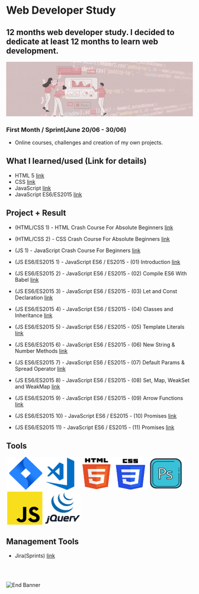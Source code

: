 # Web Developer Study
## 12 months web developer study. I decided to dedicate at least 12 months to learn web development.

![Begin Banner](Documentation/top-1200x350.gif)

### First Month / Sprint(June 20/06 - 30/06)
* Online courses, challenges and creation of my own projects.

## What I learned/used (Link for details)
* HTML 5 [link](https://github.com/pittyh6/12Mths-WebDevelopmentStudy-2022-2023/blob/master/learnedHTML.md)
* CSS [link](https://github.com/pittyh6/12Mths-WebDevelopmentStudy-2022-2023/blob/master/learnedCSS.md)
* JavaScript [link](https://github.com/pittyh6/12Mths-WebDevelopmentStudy-2022-2023/blob/master/learnedJAVASCRIPT.md)
* JavaScript ES6/ES2015 [link](https://github.com/pittyh6/12Mths-WebDevelopmentStudy-2022-2023/blob/master/learnedES6-ES2015.md)

## Project + Result
* (HTML/CSS 1) - HTML Crash Course For Absolute Beginners [link](https://github.com/pittyh6/12Mths-WebDevelopmentStudy-2022-2023/tree/master/WDS-18_HTML-CSS_1_HTML_Crash_Course_For_Absolute_Beginners)

* (HTML/CSS 2) - CSS Crash Course For Absolute Beginners [link](https://github.com/pittyh6/12Mths-WebDevelopmentStudy-2022-2023/tree/master/WDS-24_HTML-CSS-2_CSS_Crash_Course_For_Absolute_Beginners)

* (JS 1) - JavaScript Crash Course For Beginners [link](https://github.com/pittyh6/12Mths-WebDevelopmentStudy-2022-2023/tree/master/WDS-20_JS-1_JavaScript_Crash_Course_For_Beginners)

* (JS ES6/ES2015 1) - JavaScript ES6 / ES2015 - (01) Introduction [link](https://github.com/pittyh6/12Mths-WebDevelopmentStudy-2022-2023/tree/master/WDS-21_ES6-1_JavaScript_ES6-ES2015_01_Introduction)

* (JS ES6/ES2015 2) - JavaScript ES6 / ES2015 - (02) Compile ES6 With Babel [link](https://github.com/pittyh6/12Mths-WebDevelopmentStudy-2022-2023/tree/master/WDS-25_ES6-2_JavaScript_ES6-ES2015_02_Compile_ES6_With_Babel)

* (JS ES6/ES2015 3) - JavaScript ES6 / ES2015 - (03) Let and Const Declaration [link](https://github.com/pittyh6/12Mths-WebDevelopmentStudy-2022-2023/tree/master/WDS-26_ES6-3_JavaScript_ES6-ES2015_03_Let_and_Const_Declaration)


* (JS ES6/ES2015 4) - JavaScript ES6 / ES2015 - (04) Classes and Inheritance [link](https://github.com/pittyh6/12Mths-WebDevelopmentStudy-2022-2023/tree/master/WDS-27_ES6-4_JavaScript_ES6-ES2015_04_Classes_and_Inheritance)

* (JS ES6/ES2015 5) - JavaScript ES6 / ES2015 - (05) Template Literals [link](https://github.com/pittyh6/12Mths-WebDevelopmentStudy-2022-2023/tree/master/WDS-28_ES6-5_JavaScript_ES6-ES2015_05_Template_Literals)

* (JS ES6/ES2015 6) - JavaScript ES6 / ES2015 - (06) New String & Number Methods [link](https://github.com/pittyh6/12Mths-WebDevelopmentStudy-2022-2023/tree/master/WDS-29_ES6-6_JavaScript_ES6-ES2015_06_New_String_&_Number_Methods)

* (JS ES6/ES2015 7) - JavaScript ES6 / ES2015 - (07) Default Params & Spread Operator [link](https://github.com/pittyh6/1-12Mths-WebDevelopmentStudy-2022-2023/tree/master/WDS-30_ES6-7_JavaScript_ES6-ES2015_07_Default_Params_&_Spread_Operator)

* (JS ES6/ES2015 8) - JavaScript ES6 / ES2015 - (08) Set, Map, WeakSet and WeakMap [link](https://github.com/pittyh6/1-12Mths-WebDevelopmentStudy-2022-2023/tree/master/WDS-31_ES6-8_JavaScript_ES6-ES2015_08_Set,_Map,_WeakSet_and_WeakMap)

* (JS ES6/ES2015 9) - JavaScript ES6 / ES2015 - (09) Arrow Functions [link](https://github.com/pittyh6/1-12Mths-WebDevelopmentStudy-2022-2023/tree/master/WDS-32_ES6-9_JavaScript_ES6-ES2015_09_Arrow_Functions)

* (JS ES6/ES2015 10) - JavaScript ES6 / ES2015 - (10) Promises [link](https://github.com/pittyh6/1-12Mths-WebDevelopmentStudy-2022-2023/tree/master/WDS-33_ES6-10_JavaScript_ES6-ES2015_10_Promises)

* (JS ES6/ES2015 11) - JavaScript ES6 / ES2015 - (11) Promises [link](https://github.com/pittyh6/1-12Mths-WebDevelopmentStudy-2022-2023/tree/master/WDS-34_ES6-11_JavaScript_ES6-ES2015_11_Generators)

## Tools
<img src= Documentation/jira.png  height="90" width="100" ><img src= Documentation/vscode.png  height="90" width="100"><img src= Documentation/html.png  height="90" width="90"><img src= Documentation/css.png  height="90" width="90"><img src= Documentation/photoshop.png  height="90" width="100"><img src= Documentation/js.png  height="90" width="100"><img src= Documentation/jquery.png  height="90" width="100">

## Management Tools
* Jira(Sprints) [link](https://github.com/pittyh6/12Mths-WebDevelopmentStudy-2022-2023/tree/master/Sprint)

<br>
<br>

![End Banner](Documentation/botton-1200x350.gif)